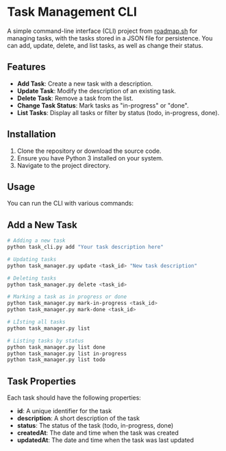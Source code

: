 # Task Management CLI

A simple command-line interface (CLI) project from [roadmap.sh](https://roadmap.sh/projects/task-tracker) for managing tasks, with the tasks stored in a JSON file for persistence. You can add, update, delete, and list tasks, as well as change their status.

## Features

- **Add Task**: Create a new task with a description.
- **Update Task**: Modify the description of an existing task.
- **Delete Task**: Remove a task from the list.
- **Change Task Status**: Mark tasks as "in-progress" or "done".
- **List Tasks**: Display all tasks or filter by status (todo, in-progress, done).

## Installation

1. Clone the repository or download the source code.
2. Ensure you have Python 3 installed on your system.
3. Navigate to the project directory.

## Usage

You can run the CLI with various commands:

## Add a New Task

```bash
# Adding a new task
python task_cli.py add "Your task description here"

# Updating tasks
python task_manager.py update <task_id> "New task description"

# Deleting tasks
python task_manager.py delete <task_id>

# Marking a task as in progress or done
python task_manager.py mark-in-progress <task_id>
python task_manager.py mark-done <task_id>

# Lİsting all tasks
python task_manager.py list

# Listing tasks by status
python task_manager.py list done
python task_manager.py list in-progress
python task_manager.py list todo
```

## Task Properties

Each task should have the following properties:

- **id**: A unique identifier for the task
- **description**: A short description of the task
- **status**: The status of the task (todo, in-progress, done)
- **createdAt**: The date and time when the task was created
- **updatedAt**: The date and time when the task was last updated